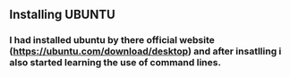 ## Installing UBUNTU 
### I had installed ubuntu by there official website (https://ubuntu.com/download/desktop) and after insatlling i also started learning the use of command lines.
